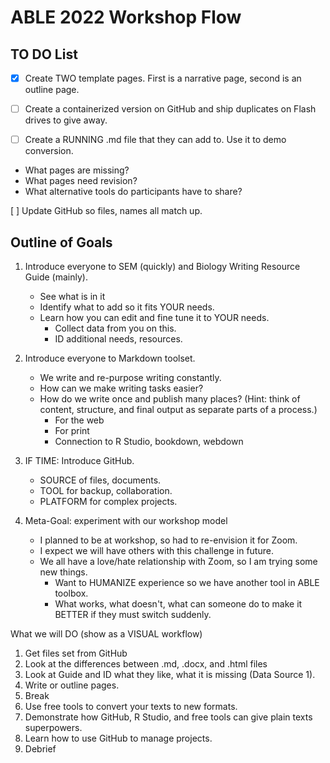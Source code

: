 # ABLE 2022 Workshop Flow

## TO DO List

- [x] Create TWO template pages. First is a narrative page, second is an outline page.

- [ ] Create a containerized version on GitHub and ship duplicates on Flash drives to give away.

- [ ] Create a RUNNING .md file that they can add to. Use it to demo conversion.

* What pages are missing?
* What pages need revision?
* What alternative tools do participants have to share?

[ ] Update GitHub so files, names all match up.



## Outline of Goals

1. Introduce everyone to SEM (quickly) and Biology Writing Resource Guide (mainly).
    + See what is in it
    + Identify what to add so it fits YOUR needs.
    + Learn how you can edit and fine tune it to YOUR needs.
        - Collect data from you on this.
        - ID additional needs, resources.

2. Introduce everyone to Markdown toolset.
    + We write and re-purpose writing constantly.
    + How can we make writing tasks easier?
    + How do we write once and publish many places? (Hint: think of content, structure, and final output as separate parts of a process.)
        - For the web
        - For print
        - Connection to R Studio, bookdown, webdown

3. IF TIME: Introduce GitHub.
    + SOURCE of files, documents.
    + TOOL for backup, collaboration.
    + PLATFORM for complex projects.

4. Meta-Goal: experiment with our workshop model
    + I planned to be at workshop, so had to re-envision it for Zoom.
    + I expect we will have others with this challenge in future.
    + We all have a love/hate relationship with Zoom, so I am trying some new things.
        - Want to HUMANIZE experience so we have another tool in ABLE toolbox.
        - What works, what doesn't, what can someone do to make it BETTER if they must switch suddenly.


What we will DO (show as a VISUAL workflow)

1. Get files set from GitHub
2. Look at the differences between .md, .docx, and .html files
3. Look at Guide and ID what they like, what it is missing (Data Source 1).
4. Write or outline pages.
5. Break
6. Use free tools to convert your texts to new formats.
7. Demonstrate how GitHub, R Studio, and free tools can give plain texts superpowers.
8. Learn how to use GitHub to manage projects.
9. Debrief

